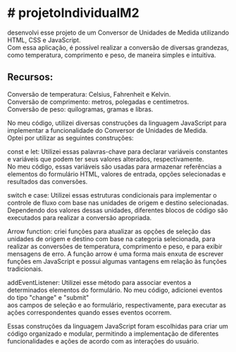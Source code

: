 <h1># projetoIndividualM2</h1>
desenvolvi esse projeto de um Conversor de Unidades de Medida utilizando HTML, CSS e JavaScript.<br>
Com essa aplicação, é possível realizar a conversão de diversas grandezas, como temperatura, comprimento e peso, de maneira simples e intuitiva.<br>

<h2>Recursos:</h2>
Conversão de temperatura: Celsius, Fahrenheit e Kelvin.<br>
Conversão de comprimento: metros, polegadas e centímetros.<br>
Conversão de peso: quilogramas, gramas e libras.<br>

No meu código, utilizei diversas construções da linguagem JavaScript para implementar a funcionalidade do Conversor de Unidades de Medida.<br> Optei por utilizar as seguintes construções:

const e let: Utilizei essas palavras-chave para declarar variáveis constantes e variáveis que podem ter seus valores alterados, respectivamente.<br> No meu código, essas variáveis são usadas para armazenar referências a elementos do formulário HTML, valores de entrada, opções selecionadas e resultados das conversões.

switch e case: Utilizei essas estruturas condicionais para implementar o controle de fluxo com base nas unidades de origem e destino selecionadas.<br> Dependendo dos valores dessas unidades, diferentes blocos de código são executados para realizar a conversão apropriada.

Arrow function:  criei funções para atualizar as opções de seleção das unidades de origem e destino com base na categoria selecionada, para realizar as conversões de temperatura, comprimento e peso, e para exibir mensagens de erro. A função arrow é uma forma mais enxuta de escrever funções em JavaScript e possui algumas vantagens em relação às funções tradicionais.

addEventListener: Utilizei esse método para associar eventos a determinados elementos do formulário. No meu código, adicionei eventos do tipo "change" e "submit"<br> aos campos de seleção e ao formulário, respectivamente, para executar as ações correspondentes quando esses eventos ocorrem.

Essas construções da linguagem JavaScript foram escolhidas para criar um código organizado e modular, permitindo a implementação de diferentes funcionalidades e ações de acordo com as interações do usuário.
